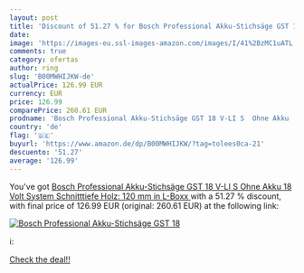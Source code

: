 ```yaml
---
layout: post
title: 'Discount of 51.27 % for Bosch Professional Akku-Stichsäge GST 18'
date: 
image: 'https://images-eu.ssl-images-amazon.com/images/I/41%2BzMC1uATL._SL200_.jpg'
comments: true
category: ofertas
author: ring
slug: 'B00MWHIJKW-de'
actualPrice: 126.99 EUR
currency: EUR
price: 126.99
comparePrice: 260.61 EUR
prodname: 'Bosch Professional Akku-Stichsäge GST 18 V-LI S  Ohne Akku  18 Volt System  Schnitttiefe Holz: 120 mm  in L-Boxx '
country: 'de'
flag: '🇩🇪'
buyurl: 'https://www.amazon.de/dp/B00MWHIJKW/?tag=tolees0ca-21'
descuento: '51.27'
average: '126.99'
---
```


You've got [Bosch Professional Akku-Stichsäge GST 18 V-LI S  Ohne Akku  18 Volt System  Schnitttiefe Holz: 120 mm  in L-Boxx ](https://www.amazon.de/dp/B00MWHIJKW/?tag=tolees0ca-21) with a  51.27 % discount, with final price of 126.99 EUR (original: 260.61 EUR) at the following link:

[![Bosch Professional Akku-Stichsäge GST 18](https://images-eu.ssl-images-amazon.com/images/I/41%2BzMC1uATL._SL200_.jpg)](https://www.amazon.de/dp/B00MWHIJKW/?tag=tolees0ca-21)

ℹ️:


[Check the deal!!](https://www.amazon.de/dp/B00MWHIJKW/?tag=tolees0ca-21)
